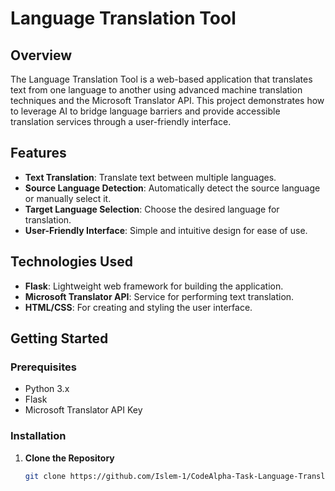 # Language Translation Tool

## Overview

The Language Translation Tool is a web-based application that translates text from one language to another using advanced machine translation techniques and the Microsoft Translator API. This project demonstrates how to leverage AI to bridge language barriers and provide accessible translation services through a user-friendly interface.

## Features

- **Text Translation**: Translate text between multiple languages.
- **Source Language Detection**: Automatically detect the source language or manually select it.
- **Target Language Selection**: Choose the desired language for translation.
- **User-Friendly Interface**: Simple and intuitive design for ease of use.

## Technologies Used

- **Flask**: Lightweight web framework for building the application.
- **Microsoft Translator API**: Service for performing text translation.
- **HTML/CSS**: For creating and styling the user interface.

## Getting Started

### Prerequisites

- Python 3.x
- Flask
- Microsoft Translator API Key

### Installation

1. **Clone the Repository**

   ```bash
   git clone https://github.com/Islem-1/CodeAlpha-Task-Language-Translation-Tool.git

